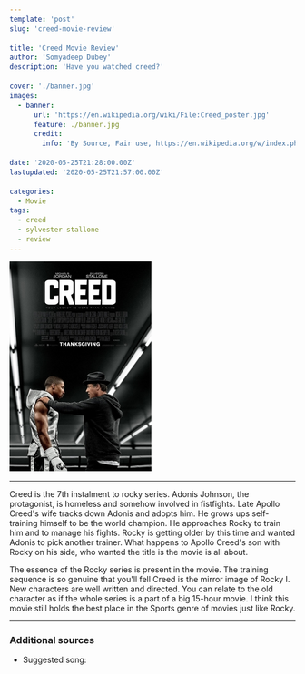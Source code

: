 ```yaml
---
template: 'post'
slug: 'creed-movie-review'

title: 'Creed Movie Review'
author: 'Somyadeep Dubey'
description: 'Have you watched creed?'

cover: './banner.jpg'
images:
  - banner:
      url: 'https://en.wikipedia.org/wiki/File:Creed_poster.jpg'
      feature: ./banner.jpg
      credit:
        info: 'By Source, Fair use, https://en.wikipedia.org/w/index.php?curid=47787105'

date: '2020-05-25T21:28:00.00Z'
lastupdated: '2020-05-25T21:57:00.00Z'

categories:
  - Movie
tags:
  - creed
  - sylvester stallone
  - review
---
```


![Creed Poster](./banner.jpg)

---

Creed is the 7th instalment to rocky series. Adonis Johnson, the protagonist, is homeless and somehow involved in fistfights. Late Apollo Creed's wife tracks down Adonis and adopts him. He grows ups self-training himself to be the world champion. He approaches Rocky to train him and to manage his fights. Rocky is getting older by this time and wanted Adonis to pick another trainer. What happens to Apollo Creed's son with Rocky on his side, who wanted the title is the movie is all about.

The essence of the Rocky series is present in the movie. The training sequence is so genuine that you'll fell Creed is the mirror image of Rocky I. New characters are well written and directed. You can relate to the old character as if the whole series is a part of a big 15-hour movie. I think this movie still holds the best place in the Sports genre of movies just like Rocky.

---

### Additional sources

- Suggested song:
